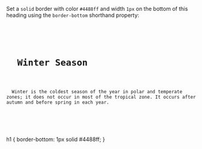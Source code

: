 Set a `solid` border
with color `#4488ff`
and
width `1px` on the bottom of this heading
using the `border-bottom`
shorthand property:

<codeblock language="css" type="exercise" testMode="fixedInput">
<code>
<panel language="html">
<h1>
  Winter Season
</h1>
<p>
  Winter is the coldest season of the year in polar and temperate zones; it does not occur in most of the tropical zone. It occurs after autumn and before spring in each year.
</p>
</panel>
<panel language="css">

</panel>
</code>

<solution>
h1 {
  border-bottom: 1px solid #4488ff;
}
</solution>
</codeblock>